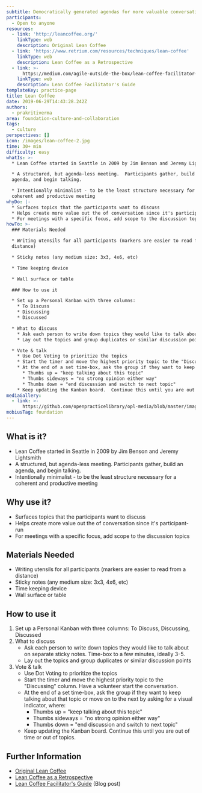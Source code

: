 ```yaml
---
subtitle: Democratically generated agendas for more valuable conversations
participants:
  - Open to anyone
resources:
  - link: 'http://leancoffee.org/'
    linkType: web
    description: Original Lean Coffee
  - link: 'https://www.retrium.com/resources/techniques/lean-coffee'
    linkType: web
    description: Lean Coffee as a Retrospective
  - link: >-
      https://medium.com/agile-outside-the-box/lean-coffee-facilitator-s-guide-d79d9f13d0a9
    linkType: web
    description: Lean Coffee Facilitator's Guide
templateKey: practice-page
title: Lean Coffee
date: 2019-06-29T14:43:28.242Z
authors:
  - prakritiverma
area: foundation-culture-and-collaboration
tags:
  - culture
perspectives: []
icon: /images/lean-coffee-2.jpg
time: 30+ min
difficulty: easy
whatIs: >-
  * Lean Coffee started in Seattle in 2009 by Jim Benson and Jeremy Lightsmith

  * A structured, but agenda-less meeting.  Participants gather, build an
  agenda, and begin talking.

  * Intentionally minimalist - to be the least structure necessary for a
  coherent and productive meeting
whyDo: |-
  * Surfaces topics that the participants want to discuss
  * Helps create more value out the of conversation since it's participant-run
  * For meetings with a specific focus, add scope to the discussion topics
howTo: >-
  ### Materials Needed

  * Writing utensils for all participants (markers are easier to read from a
  distance)

  * Sticky notes (any medium size: 3x3, 4x6, etc)

  * Time keeping device

  * Wall surface or table

  ### How to use it

  * Set up a Personal Kanban with three columns:
    * To Discuss
    * Discussing
    * Discussed

  * What to discuss
    * Ask each person to write down topics they would like to talk about on separate sticky notes.  Time-box to a few minutes, ideally 3-5.
    * Lay out the topics and group duplicates or similar discussion points

  * Vote & talk
    * Use Dot Voting to prioritize the topics
    * Start the timer and move the highest priority topic to the "Discussing" column.  Have a volunteer start the conversation.
    * At the end of a set time-box, ask the group if they want to keep talking about that topic or move on to the next by asking for a visual indicator, where:
      * Thumbs up = "keep talking about this topic"
      * Thumbs sideways = "no strong opinion either way"
      * Thumbs down = "end discussion and switch to next topic"
    * Keep updating the Kanban board.  Continue this until you are out of time or out of topics.
mediaGallery:
  - link: >-
      https://github.com/openpracticelibrary/opl-media/blob/master/images/lean-coffee-2.jpg?raw=true
mobiusTag: foundation
---
```

## What is it?

* Lean Coffee started in Seattle in 2009 by Jim Benson and Jeremy Lightsmith
* A structured, but agenda-less meeting.  Participants gather, build an agenda, and begin talking.
* Intentionally minimalist - to be the least structure necessary for a coherent and productive meeting

## Why use it?

* Surfaces topics that the participants want to discuss
* Helps create more value out the of conversation since it's participant-run
* For meetings with a specific focus, add scope to the discussion topics

## Materials Needed

* Writing utensils for all participants (markers are easier to read from a distance)
* Sticky notes (any medium size: 3x3, 4x6, etc)
* Time keeping device
* Wall surface or table

## How to use it

1. Set up a Personal Kanban with three columns: To Discuss, Discussing, Discussed
2. What to discuss
   * Ask each person to write down topics they would like to talk about on separate sticky notes.  Time-box to a few minutes, ideally 3-5.
   * Lay out the topics and group duplicates or similar discussion points
3. Vote & talk
   * Use Dot Voting to prioritize the topics
   * Start the timer and move the highest priority topic to the "Discussing" column.  Have a volunteer start the conversation.
   * At the end of a set time-box, ask the group if they want to keep talking about that topic or move on to the next by asking for a visual indicator, where:
     * Thumbs up = "keep talking about this topic"
     * Thumbs sideways = "no strong opinion either way"
     * Thumbs down = "end discussion and switch to next topic"
   * Keep updating the Kanban board.  Continue this until you are out of time or out of topics.

## Further Information

* [Original Lean Coffee](http://leancoffee.org/)
* [Lean Coffee as a Retrospective](https://www.retrium.com/resources/techniques/lean-coffee)
* [Lean Coffee Facilitator's Guide](https://medium.com/agile-outside-the-box/lean-coffee-facilitator-s-guide-d79d9f13d0a9) (Blog post)

